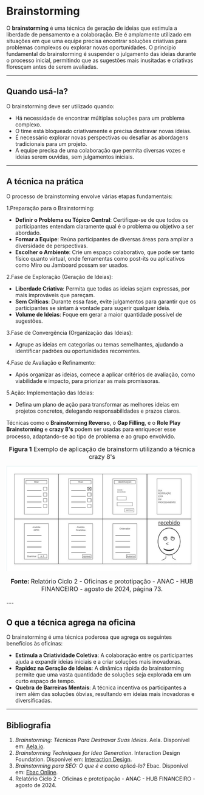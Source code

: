 # Brainstorming

O **brainstorming** é uma técnica de geração de ideias que estimula a liberdade de pensamento e a colaboração. Ele é amplamente utilizado em situações em que uma equipe precisa encontrar soluções criativas para problemas complexos ou explorar novas oportunidades. O princípio fundamental do brainstorming é suspender o julgamento das ideias durante o processo inicial, permitindo que as sugestões mais inusitadas e criativas floresçam antes de serem avaliadas.


---

## Quando usá-la?

O brainstorming deve ser utilizado quando:

- Há necessidade de encontrar múltiplas soluções para um problema complexo.
- O time está bloqueado criativamente e precisa destravar novas ideias.
- É necessário explorar novas perspectivas ou desafiar as abordagens tradicionais para um projeto.
- A equipe precisa de uma colaboração que permita diversas vozes e ideias serem ouvidas, sem julgamentos iniciais.

---

## A técnica na prática

O processo de brainstorming envolve várias etapas fundamentais:

1.Preparação para o Brainstorming:

   - **Definir o Problema ou Tópico Central**: Certifique-se de que todos os participantes entendam claramente qual é o problema ou objetivo a ser abordado.
   - **Formar a Equipe**: Reúna participantes de diversas áreas para ampliar a diversidade de perspectivas.
   - **Escolher o Ambiente**: Crie um espaço colaborativo, que pode ser tanto físico quanto virtual, onde ferramentas como post-its ou aplicativos como Miro ou Jamboard possam ser usados.

2.Fase de Exploração (Geração de Ideias):

   - **Liberdade Criativa**: Permita que todas as ideias sejam expressas, por mais improváveis que pareçam.
   - **Sem Críticas**: Durante essa fase, evite julgamentos para garantir que os participantes se sintam à vontade para sugerir qualquer ideia.
   - **Volume de Ideias**: Foque em gerar a maior quantidade possível de sugestões.

3.Fase de Convergência (Organização das Ideias):

   - Agrupe as ideias em categorias ou temas semelhantes, ajudando a identificar padrões ou oportunidades recorrentes.

4.Fase de Avaliação e Refinamento:

   - Após organizar as ideias, comece a aplicar critérios de avaliação, como viabilidade e impacto, para priorizar as mais promissoras.

5.Ação: Implementação das Ideias:

   - Defina um plano de ação para transformar as melhores ideias em projetos concretos, delegando responsabilidades e prazos claros.

Técnicas como o **Brainstorming Reverso**, o **Gap Filling**, e o **Role Play Brainstorming**  e  **crazy 8's** podem ser usadas para enriquecer esse processo, adaptando-se ao tipo de problema e ao grupo envolvido.
<font size="3"><p style="text-align: center"><b>Figura 1</b> Exemplo de aplicação de brainstorm utilizando a técnica crazy 8's</p></font>

![Exemplo de Brainstorm Utilizando Crazy 8's ](assets/brainstorm.png)

<font size="3"><p style="text-align: center"><b>Fonte: </b> Relatório Ciclo 2 - Oficinas e prototipação - ANAC - HUB FINANCEIRO - agosto de 2024, página 73.
</p></font>
---

## O que a técnica agrega na oficina

O brainstorming é uma técnica poderosa que agrega os seguintes benefícios às oficinas:

- **Estimula a Criatividade Coletiva**: A colaboração entre os participantes ajuda a expandir ideias iniciais e a criar soluções mais inovadoras.
- **Rapidez na Geração de Ideias**: A dinâmica rápida do brainstorming permite que uma vasta quantidade de soluções seja explorada em um curto espaço de tempo.
- **Quebra de Barreiras Mentais**: A técnica incentiva os participantes a irem além das soluções óbvias, resultando em ideias mais inovadoras e diversificadas.

---

## Bibliografia

1. *Brainstorming: Técnicas Para Destravar Suas Ideias*. Aela. Disponível em: [Aela.io](https://www.aela.io/pt-br/blog/conteudos/brainstorming-tecnicas-para-destravar-suas-ideias).
2. *Brainstorming Techniques for Idea Generation*. Interaction Design Foundation. Disponível em: [Interaction Design](https://www.interaction-design.org/literature/topics/brainstorming?srsltid=AfmBOoqlnACQpBhd-Qn0x2vsY5Gl1IjjtzPTqCwbA1Spe01ooJnVVf7I).
3. *Brainstorming para SEO: O que é e como aplicá-lo?* Ebac. Disponível em: [Ebac Online](https://ebaconline.com.br/blog/brainstorming-seo).
4. Relatório Ciclo 2 - Oficinas e prototipação - ANAC - HUB FINANCEIRO - agosto de 2024.